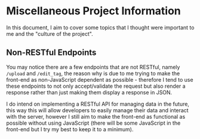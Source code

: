 # Miscellaneous Project Information
In this document, I aim to cover some topics that I thought were important to me and the "culture of the project".

## Non-RESTful Endpoints
You may notice there are a few endpoints that are not RESTful, namely `/upload` and `/edit_tag`, the reason why is due to me trying to make the front-end as non-JavaScript dependent as possible - therefore I tend to use these endpoints to not only accept/validate the request but also render a response rather than just making them display a response in JSON.

I do intend on implementing a RESTful API for managing data in the future, this way this will allow developers to easily manage their data and interact with the server, however I still aim to make the front-end as functional as possible without using JavaScript (there will be some JavaScript in the front-end but I try my best to keep it to a minimum).